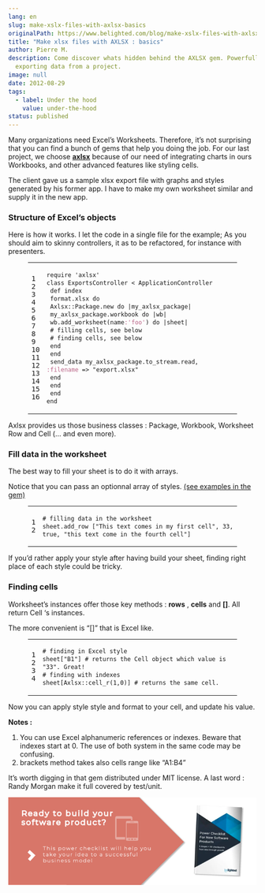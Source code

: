 ```yaml
---
lang: en
slug: make-xslx-files-with-axlsx-basics
originalPath: https://www.belighted.com/blog/make-xslx-files-with-axlsx-basics
title: "Make xlsx files with AXLSX : basics"
author: Pierre M.
description: Come discover whats hidden behind the AXLSX gem. Powerfull tool for
  exporting data from a project.
image: null
date: 2012-08-29
tags:
  - label: Under the hood
    value: under-the-hood
status: published
---
```

Many organizations need Excel’s Worksheets. Therefore, it’s not surprising that you can find a bunch of gems that help you doing the job. For our last project, we choose **[axlsx](https://github.com/randym/axlsx)** because of our need of integrating charts in ours Workbooks, and other advanced features like styling cells.

The client gave us a sample xlsx export file with graphs and styles generated by his former app. I have to make my own worksheet similar and supply it in the new app.

### Structure of Excel’s objects

Here is how it works. I let the code in a single file for the example; As you should aim to skinny controllers, it as to be refactored, for instance with presenters.

<figure class="code"><div class="highlight"><table><tbody><tr><td class="gutter"><pre class="line-numbers"><span class="line-number">1</span>
<span class="line-number">2</span>
<span class="line-number">3</span>
<span class="line-number">4</span>
<span class="line-number">5</span>
<span class="line-number">6</span>
<span class="line-number">7</span>
<span class="line-number">8</span>
<span class="line-number">9</span>
<span class="line-number">10</span>
<span class="line-number">11</span>
<span class="line-number">12</span>
<span class="line-number">13</span>
<span class="line-number">14</span>
<span class="line-number">15</span>
<span class="line-number">16</span>
</pre></td><td class="code"><pre><code class="ruby"><span class="line"><span class="nb"><span class="keyword">require</span></span> <span class="s1"><span class="string">'axlsx'</span></span>
</span><span class="line"><span class="k"><span class="class"><span class="keyword">class</span></span></span><span class="class"> <span class="nc"><span class="title">ExportsController</span></span> <span class="o"><span class="inheritance">&lt;</span></span><span class="inheritance"> <span class="no"><span class="parent">ApplicationController</span></span></span><span class="no"></span></span><span class="no"></span>
</span><span class="line"> <span class="k"><span class="function"><span class="keyword">def</span></span></span><span class="function"> <span class="nf"><span class="title">index</span></span></span><span class="nf"></span>
</span><span class="line"> <span class="nb">format</span><span class="o">.</span><span class="n">xlsx</span> <span class="k"><span class="keyword">do</span></span>
</span><span class="line"> <span class="no"><span class="constant">Axlsx</span></span><span class="constant"><span class="o">::</span><span class="no">Package</span></span><span class="no"></span><span class="o">.</span><span class="n">new</span> <span class="k"><span class="keyword">do</span></span> <span class="o">|</span><span class="n">my_axlsx_package</span><span class="o">|</span>
</span><span class="line"> <span class="n">my_axlsx_package</span><span class="o">.</span><span class="n">workbook</span> <span class="k"><span class="keyword">do</span></span> <span class="o">|</span><span class="n">wb</span><span class="o">|</span>
</span><span class="line"> <span class="n">wb</span><span class="o">.</span><span class="n">add_worksheet</span><span class="p">(</span><span class="nb">name</span><span class="ss"><span class="symbol">:<span class="string">'foo'</span></span></span><span class="p">)</span> <span class="k"><span class="keyword">do</span></span> <span class="o">|</span><span class="n">sheet</span><span class="o">|</span>
</span><span class="line"> <span class="c1"><span class="comment"># filling cells, see below</span></span>
</span><span class="line"> <span class="c1"><span class="comment"># finding cells, see below</span></span>
</span><span class="line"> <span class="k"><span class="keyword">end</span></span>
</span><span class="line"> <span class="k"><span class="keyword">end</span></span>
</span><span class="line"> <span class="n">send_data</span> <span class="n">my_axlsx_package</span><span class="o">.</span><span class="n">to_stream</span><span class="o">.</span><span class="n">read</span><span class="p">,</span> <span class="ss"><span class="symbol">:filename</span></span> <span class="o">=&gt;</span> <span class="s2"><span class="string">"export.xlsx"</span></span>
</span><span class="line"> <span class="k"><span class="keyword">end</span></span>
</span><span class="line"> <span class="k"><span class="keyword">end</span></span>
</span><span class="line"> <span class="k"><span class="keyword">end</span></span>
</span><span class="line"><span class="k"><span class="keyword">end</span></span>
</span></code></pre></td></tr></tbody></table></div></figure>

Axlsx provides us those business classes : Package, Workbook, Worksheet Row and Cell (… and even more).

### Fill data in the worksheet

The best way to fill your sheet is to do it with arrays.

Notice that you can pass an optionnal array of styles. [(see examples in the gem)](https://github.com/randym/axlsx/blob/master/examples/example.rb)

<figure class="code"><div class="highlight"><table><tbody><tr><td class="gutter"><pre class="line-numbers"><span class="line-number">1</span>
<span class="line-number">2</span>
</pre></td><td class="code"><pre><code class="ruby"><span class="line"><span class="c1"><span class="comment"># filling data in the worksheet</span></span>
</span><span class="line"><span class="n">sheet</span><span class="o">.</span><span class="n">add_row</span> <span class="o">[</span><span class="s2"><span class="string">"This text comes in my first cell"</span></span><span class="p">,</span> <span class="mi"><span class="number">33</span></span><span class="p">,</span> <span class="kp"><span class="keyword">true</span></span><span class="p">,</span> <span class="s2"><span class="string">"this text come in the fourth cell"</span></span><span class="o">]</span>
</span></code></pre></td></tr></tbody></table></div></figure>

If you’d rather apply your style after having build your sheet, finding right place of each style could be tricky.

### Finding cells

Worksheet’s instances offer those key methods : **rows** , **cells** and **\[\]**. All return Cell ‘s instances.

The more convenient is “\[\]” that is Excel like.

<figure class="code"><div class="highlight"><table><tbody><tr><td class="gutter"><pre class="line-numbers"><span class="line-number">1</span>
<span class="line-number">2</span>
<span class="line-number">3</span>
<span class="line-number">4</span>
</pre></td><td class="code"><pre><code class="ruby"><span class="line"><span class="c1"><span class="comment"># finding in Excel style</span></span>
</span><span class="line"><span class="n">sheet</span><span class="o">[</span><span class="s2"><span class="string">"B1"</span></span><span class="o">]</span> <span class="c1"><span class="comment"># returns the Cell object which value is "33". Great!</span></span>
</span><span class="line"><span class="c1"><span class="comment"># finding with indexes</span></span>
</span><span class="line"><span class="n">sheet</span><span class="o">[</span><span class="no"><span class="constant">Axlsx</span></span><span class="constant"><span class="o">::</span></span><span class="o"></span><span class="n">cell_r</span><span class="p">(</span><span class="mi"><span class="number">1</span></span><span class="p">,</span><span class="mi"><span class="number">0</span></span><span class="p">)</span><span class="o">]</span> <span class="c1"><span class="comment"># returns the same cell.</span></span>
</span></code></pre></td></tr></tbody></table></div></figure>

Now you can apply style style and format to your cell, and update his value.

**Notes :**

1.  You can use Excel alphanumeric references or indexes. Beware that indexes start at 0. The use of both system in the same code may be confusing.
2.  brackets method takes also cells range like “A1:B4”

It’s worth digging in that gem distributed under MIT license. A last word : Randy Morgan make it full covered by test/unit.  
  
[![New Call-to-action](/content/images/legacy/UPTtKvQU_5rjKfQJ1Qjwk.png)](https://cta-redirect.hubspot.com/cta/redirect/1684659/fb3606cc-cc1b-47d0-ae85-2c9f69837fe2)